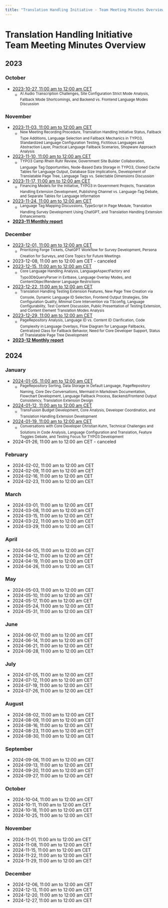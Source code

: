 ```yaml
---
title: "Translation Handling Initiative - Team Meeting Minutes Overview"
---
```


# Translation Handling Initiative<br>Team Meeting Minutes Overview

## 2023

### October
- [2023-10-27, 11:00 am to 12:00 am CET](https://notes.typo3.org/s/qJAh9gC9L)
  - <sup>AI Audio Transcription Challenges, Site Configuration Strict Mode Analysis, Fallback Mode Shortcomings, and Backend vs. Frontend Language Modes Discussion</sup>

### November
- [2023-11-03, 11:00 am to 12:00 am CET](https://notes.typo3.org/s/SzDskOKpk)
  - <sup>New Meeting Recording Procedure, Translation Handling Initiative Status, Fallback Type Additions, Language Selection and Fallback Mechanics in TYPO3, Standardized Language Configuration Testing, Fictitious Languages and Abstraction Layer, Practical Language Fallback Scenarios, Shopware Approach Analysis</sup>
- [2023-11-10, 11:00 am to 12:00 am CET](https://notes.typo3.org/s/Bz_kQTCni)
  - <sup>TYPO3 Camp Rhein Ruhr Review, Government Site Builder Collaboration, Language Tag Opportunities, Node-Based Data Storage in TYPO3, Cloned Cache Tables for Language Output, Database Size Implications, Development of Translatable Page Tree, Language Tags vs. Selectable Dimensions Discussion</sup>
- [2023-11-17, 11:00 am to 12:00 am CET](https://notes.typo3.org/s/Byd1uYnx9)
  - <sup>Financing Models for the Initiative, TYPO3 in Government Projects, Translation Handling Extension Development, Publishing Channel vs. Language-Tag Debate, and Separate Tables for Language Information</sup>
- [2023-11-24, 11:00 am to 12:00 am CET](https://notes.typo3.org/s/06W-G1LPV)
  - <sup>Language Tag Mapping Discussions, TypeScript in Page Module, Translation Handling Survey Development Using ChatGPT, and Translation Handling Extension Enhancements</sup>
- [**2023-11 Monthly report**](https://notes.typo3.org/s/lkbg79HW7)

### December
- [2023-12-01, 11:00 am to 12:00 am CET](https://notes.typo3.org/s/L1aLsRB1_)
  - <sup>Prioritizing Forge Tickets, ChatGPT Workflow for Survey Development, Persona Creation for Surveys, and Core Topics for Future Meetings</sup>
- 2023-12-08, 11:00 am to 12:00 am CET - canceled
- [2023-12-15, 11:00 am to 12:00 am CET](https://notes.typo3.org/s/ddSKDuz1Q)
  - <sup>Core Language Handling Analysis, LanguageAspectFactory and Typo3DbQueryParser in Extbase, Language Overlay Modes, and ContentObjectRenderer Language Restrictions</sup>
- [2023-12-22, 11:00 am to 12:00 am CET](https://notes.typo3.org/s/lbLlUw9-6)
  - <sup>Translation Handling Testing Extension Features, New Page Tree Creation via Console, Dynamic Language ID Selection, Frontend Output Strategies, Site Configuration Quality, Minimal Core Intervention via TSconfig, Language Configurability, Test Content Discussion, Public Presentation of Testing Extension, and Content Element Translation Modes Analysis</sup>
- [2023-12-29, 11:00 am to 12:00 am CET](https://notes.typo3.org/s/8gjJkDDt_)
  - <sup>PageRepository Analysis, Language ID vs. Content ID Clarification, Code Complexity in Language Overlays, Flow Diagram for Language Fallbacks, Centralized Class for Fallback Behavior, Need for Core Developer Support, Status of Translatable Page Tree Development</sup>
- [**2023-12 Monthly report**](https://notes.typo3.org/s/jGG57HTO1)

## 2024

### January
- [2024-01-05, 11:00 am to 12:00 am CET](https://notes.typo3.org/s/q1euU_wMt)
  - <sup>PageRepository Sorting, Data Storage in Default Language, PageRepository Naming, Core Dev Conversations, Mermaid in Markdown Documentation, Flowchart Development, Language Fallback Process, Backend/Frontend Output Consistency, Translation Extension Design</sup>
- [2024-01-12, 11:00 am to 12:00 am CET](https://notes.typo3.org/s/ANe0QizZ2)
  - <sup>TransFusion Budget Development, Core Analysis, Developer Coordination, and Translation Handling Extension Development</sup>
- [2024-01-19, 11:00 am to 12:00 am CET](https://notes.typo3.org/s/sEONb4kd6)
  - <sup>Conversations with Core Developer Christian Kuhn, Technical Challenges and Solutions in Code Analysis, Language Configuration and Translation, Feature Toggles Debate, and Testing Focus for TYPO3 Development</sup>
- 2024-01-26, 11:00 am to 12:00 am CET - canceled

### February
- 2024-02-02, 11:00 am to 12:00 am CET
- 2024-02-09, 11:00 am to 12:00 am CET
- 2024-02-16, 11:00 am to 12:00 am CET
- 2024-02-23, 11:00 am to 12:00 am CET

### March
- 2024-03-01, 11:00 am to 12:00 am CET
- 2024-03-08, 11:00 am to 12:00 am CET
- 2024-03-15, 11:00 am to 12:00 am CET
- 2024-03-22, 11:00 am to 12:00 am CET
- 2024-03-29, 11:00 am to 12:00 am CET

### April
- 2024-04-05, 11:00 am to 12:00 am CET
- 2024-04-12, 11:00 am to 12:00 am CET
- 2024-04-19, 11:00 am to 12:00 am CET
- 2024-04-26, 11:00 am to 12:00 am CET

### May
- 2024-05-03, 11:00 am to 12:00 am CET
- 2024-05-10, 11:00 am to 12:00 am CET
- 2024-05-17, 11:00 am to 12:00 am CET
- 2024-05-24, 11:00 am to 12:00 am CET
- 2024-05-31, 11:00 am to 12:00 am CET

### June
- 2024-06-07, 11:00 am to 12:00 am CET
- 2024-06-14, 11:00 am to 12:00 am CET
- 2024-06-21, 11:00 am to 12:00 am CET
- 2024-06-28, 11:00 am to 12:00 am CET

### July
- 2024-07-05, 11:00 am to 12:00 am CET
- 2024-07-12, 11:00 am to 12:00 am CET
- 2024-07-19, 11:00 am to 12:00 am CET
- 2024-07-26, 11:00 am to 12:00 am CET

### August
- 2024-08-02, 11:00 am to 12:00 am CET
- 2024-08-09, 11:00 am to 12:00 am CET
- 2024-08-16, 11:00 am to 12:00 am CET
- 2024-08-23, 11:00 am to 12:00 am CET
- 2024-08-30, 11:00 am to 12:00 am CET

### September
- 2024-09-06, 11:00 am to 12:00 am CET
- 2024-09-13, 11:00 am to 12:00 am CET
- 2024-09-20, 11:00 am to 12:00 am CET
- 2024-09-27, 11:00 am to 12:00 am CET

### October
- 2024-10-04, 11:00 am to 12:00 am CET
- 2024-10-11, 11:00 am to 12:00 am CET
- 2024-10-18, 11:00 am to 12:00 am CET
- 2024-10-25, 11:00 am to 12:00 am CET

### November
- 2024-11-01, 11:00 am to 12:00 am CET
- 2024-11-08, 11:00 am to 12:00 am CET
- 2024-11-15, 11:00 am to 12:00 am CET
- 2024-11-22, 11:00 am to 12:00 am CET
- 2024-11-29, 11:00 am to 12:00 am CET

### December
- 2024-12-06, 11:00 am to 12:00 am CET
- 2024-12-13, 11:00 am to 12:00 am CET
- 2024-12-20, 11:00 am to 12:00 am CET
- 2024-12-27, 11:00 am to 12:00 am CET